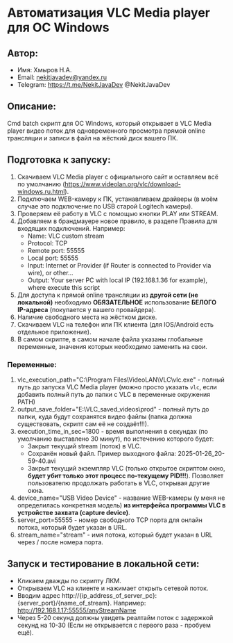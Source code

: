 # Автоматизация VLC Media player для ОС Windows

## Автор:
- Имя: Хмыров Н.А. 
- Email: nekitjavadev@yandex.ru
- Telegram: https://t.me/NekitJavaDev @NekitJavaDev

## Описание:

Cmd batch скрипт для ОС Windows, который открывает в VLC Media player видео поток 
для одновременного просмотра прямой online трансляции и записи в файл на жёсткий диск вашего ПК.

## Подготовка к запуску:
1. Скачиваем VLC Media player с официального сайт и оставляем всё по умолчанию (https://www.videolan.org/vlc/download-windows.ru.html).
2. Подключаем WEB-камеру к ПК, устанавливаем драйверы (в моём случае это подключение по USB старой Logitech камеры).
3. Проверяем её работу в VLC с помощью кнопки PLAY или STREAM. 
4. Добавляем в брандмауере новое правило, в разделе Правила для входящих подключений. Например:
   - Name: VLC custom stream
   - Protocol: TCP
   - Remote port: 55555
   - Local port: 55555
   - Input: Internet or Provider (if Router is connected to Provider via wire), or other...
   - Output: Your server PC with local IP (192.168.1.36 for example), where execute this script
5. Для доступа к прямой online трансляции из <b>другой сети (не локальной)</b> необходимо <b>ОБЯЗАТЕЛЬНОЕ</b> использование <b>БЕЛОГО IP-адреса</b> (покупается у вашего провайдера).
6. Наличие свободного места на жёстком диске.
7. Скачиваем VLC на телефон или ПК клиента (для IOS/Android есть отдельное приложение).
8. В самом скрипте, в самом начале файла указаны глобальные переменные, значения которых необходимо заменить на свои.

### Переменные:
1. vlc_execution_path="C:\Program Files\VideoLAN\VLC\vlc.exe" - полный путь до запуска VLC Media player (можно просто указать <code>vlc</code>, если добавить полный путь до папки с VLC в переменные окружения PATH)
2. output_save_folder="E:\VLC_saved_videos\prod" - полный путь до папки, куда будут сохранятся видео файлы (папка должна существовать, скрипт сам её не создаёт!!!).
3. execution_time_in_sec=1800 - время выполнения в секундах (по умолчанию выставлено 30 минут), по истечению которого будет:
   - Закрыт текущий stream (поток) в VLC.
   - Сохранён новый файл. Пример выходного файла: 2025-01-26_20-59-40.avi
   - Закрыт текущий экземпляр VLC (только открытое скриптом окно, <b>будет убит только этот процесс по-текущему PID!!!</b>). Позволяет пользователю продолжать работать в VLC, открывая другие окна.
4. device_name="USB Video Device" - название WEB-камеры (у меня не определилась конкретная модель) <b>из интерфейса программы VLC в устройстве захвата (capture device)</b>.
5. server_port=55555 - номер свободного TCP порта для онлайн потока, который будет указан в URL.
6. stream_name="stream" - имя потока, который будет указан в URL через / после номера порта.


## Запуск и тестирование в локальной сети:
- Кликаем дважды по скрипту ЛКМ.
- Открываем VLC на клиенте и нажимает открыть сетевой поток.
- Вводим адрес http://{ip_address_of_server_pc}:{server_port}/{name_of_stream}. Например: http://192.168.1.17:55555/anyStreamName
- Через 5-20 секунд должны увидеть реалтайм поток с задержкой секунд на 10-30 (Если не открывается с первого раза - пробуем ещё).